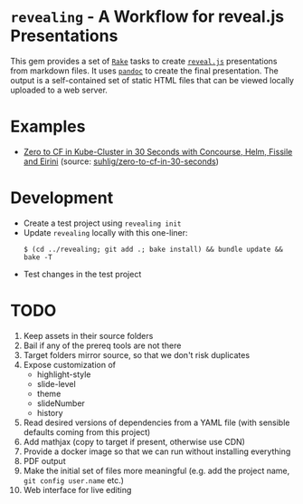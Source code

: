 # `revealing` - A Workflow for reveal.js Presentations

This gem provides a set of [`Rake`](https://github.com/ruby/rake) tasks to create [`reveal.js`](https://revealjs.com) presentations from markdown files. It uses [`pandoc`](https://pandoc.org/) to create the final presentation. The output is a self-contained set of static HTML files that can be viewed locally uploaded to a web server.

# Examples

* [Zero to CF in Kube-Cluster in 30 Seconds with Concourse, Helm, Fissile and Eirini](http://zero2cfin30s.eirini.cf/) (source: [suhlig/zero-to-cf-in-30-seconds](https://github.com/suhlig/zero-to-cf-in-30-seconds))

# Development

* Create a test project using `revealing init`
* Update `revealing` locally with this one-liner:
  ```console
  $ (cd ../revealing; git add .; bake install) && bundle update && bake -T
  ```
* Test changes in the test project

# TODO

1. Keep assets in their source folders
1. Bail if any of the prereq tools are not there
1. Target folders mirror source, so that we don't risk duplicates
1. Expose customization of
   * highlight-style
   * slide-level
   * theme
   * slideNumber
   * history
1. Read desired versions of dependencies from a YAML file (with sensible defaults coming from this project)
1. Add mathjax (copy to target if present, otherwise use CDN)
1. Provide a docker image so that we can run without installing everything
1. PDF output
1. Make the initial set of files more meaningful (e.g. add the project name, `git config user.name` etc.)
1. Web interface for live editing

